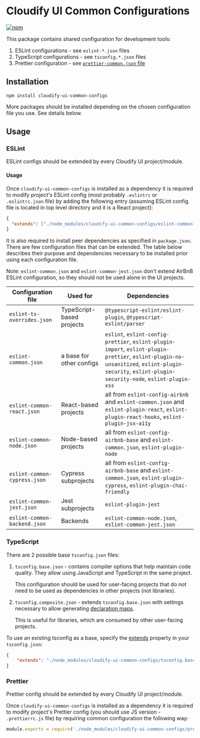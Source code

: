 # Cloudify UI Common Configurations

[![npm](https://img.shields.io/npm/v/cloudify-ui-common-configs.svg?style=flat)](https://www.npmjs.com/package/cloudify-ui-common-configs)

This package contains shared configuration for development tools:
1. ESLint configurations - see `eslint-*.json` files
2. TypeScript configurations - see `tsconfig.*.json` files
3. Prettier configuration - see [`prettier-common.json` file](./prettier-common.json)

## Installation

```npm
npm install cloudify-ui-common-configs
```

More packages should be installed depending on the chosen configuration file you use. See details below.

## Usage

### ESLint

ESLint configs should be extended by every Cloudify UI project/module.

#### Usage

Once `cloudify-ui-common-configs` is installed as a dependency it is required to modify project's ESLint config (most 
probably `.eslintrc` or `.eslintrc.json` file) by adding the following entry (assuming ESLint config file is located in top level directory and it is a React project):
```json
{
  "extends": ["./node_modules/cloudify-ui-common-configs/eslint-common-react.json"]
}
```
It is also required to install peer dependencies as specified in `package.json`.
There are few configuration files that can be extended.
The table below describes their purpose and dependencies necessary to be installed prior using each configuration file.

Note: `eslint-common.json` and `eslint-common-jest.json` don't extend AirBnB ESLint configuration, so they should not be used alone in the UI projects.

| Configuration file           | Used for                  | Dependencies                                                                                                                                                                                       |
|------------------------------|---------------------------|----------------------------------------------------------------------------------------------------------------------------------------------------------------------------------------------------|
| `eslint-ts-overrides.json`   | TypeScript-based projects | `@typescript-eslint/eslint-plugin`, `@typescript-eslint/parser`                                                                                                                                    |
| `eslint-common.json`         | a base for other configs  | `eslint`, `eslint-config-prettier`, `eslint-plugin-import`, `eslint-plugin-prettier`, `eslint-plugin-no-unsanitized`, `eslint-plugin-security`, `eslint-plugin-security-node`, `eslint-plugin-xss` |
| `eslint-common-react.json`   | React-based projects      | all from `eslint-config-airbnb` and `eslint-common.json` and `eslint-plugin-react`, `eslint-plugin-react-hooks`, `eslint-plugin-jsx-a11y`                                                          |
| `eslint-common-node.json`    | Node-based projects       | all from `eslint-config-airbnb-base` and `eslint-common.json`, `eslint-plugin-node`                                                                                                                |
| `eslint-common-cypress.json` | Cypress subprojects       | all from `eslint-config-airbnb-base` and `eslint-common.json`, `eslint-plugin-cypress`, `eslint-plugin-chai-friendly`                                                                              |
| `eslint-common-jest.json`    | Jest subprojects          | `eslint-plugin-jest`                                                                                                                                                                               |
| `eslint-common-backend.json` | Backends                  | `eslint-common-node.json`, `eslint-common-jest.json`                                                                                                                                                                        |


### TypeScript

There are 2 possible base `tsconfig.json` files:

1. `tsconfig.base.json` - contains compiler options that help maintain code quality. They allow
   using JavaScript and TypeScript in the same project.

   This configuration should be used for user-facing projects that do not need to be used as
   dependencies in other projects (not libraries).

2. `tsconfig.composite.json` - extends `tsconfig.base.json` with settings necessary to allow
   generating [declaration maps](https://www.typescriptlang.org/tsconfig#declarationMap).

   This is useful for libraries, which are consumed by other user-facing projects.

To use an existing tsconfig as a base, specify the [extends](https://www.typescriptlang.org/tsconfig#extends) property in your `tsconfig.json`:

```json
{
    "extends": "./node_modules/cloudify-ui-common-configs/tsconfig.base.json"
}
```

### Prettier

Prettier config should be extended by every Cloudify UI project/module.

Once `cloudify-ui-common-configs` is installed as a dependency it is required to modify project's Prettier config 
(you should use JS version - `.prettierrc.js` file) by requiring common configuration the following way:
```js
module.exports = require('./node_modules/cloudify-ui-common-configs/prettier-common.json');
```
